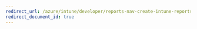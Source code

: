 ```yaml
---
redirect_url: /azure/intune/developer/reports-nav-create-intune-reports
redirect_document_id: true
---
```

